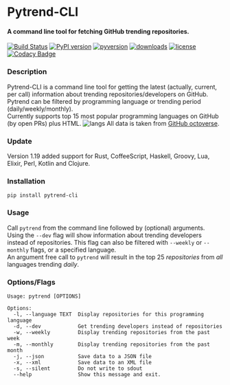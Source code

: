 # Pytrend-CLI
#### A command line tool for fetching GitHub trending repositories.

[![Build Status](https://travis-ci.org/evyatarmeged/github-trending.svg?branch=master)](https://travis-ci.org/evyatarmeged/github-trending)
[![PyPI version](https://badge.fury.io/py/pytrend-cli.svg)](https://badge.fury.io/py/pytrend-cli)
[![pyversion](https://img.shields.io/badge/python-2.7%2C%203.5-blue.svg?style=plastic)]()
[![downloads](https://img.shields.io/badge/downloads-1.5k-lightgrey.svg)]()
[![license](https://img.shields.io/badge/license-MIT-blue.svg)]()
[![Codacy Badge](https://api.codacy.com/project/badge/Grade/8db8f9940d1d4994a2cd217e5096dce8)](https://www.codacy.com/app/evyatarmeged/github-trending?utm_source=github.com&amp;utm_medium=referral&amp;utm_content=evyatarmeged/github-trending&amp;utm_campaign=Badge_Grade)

### Description
Pytrend-CLI is a command line tool for getting the latest (actually, current, per call) information 
about trending repositories/developers on GitHub.<br>
Pytrend can be filtered by programming language or trending period (daily/weekly/monthly).<br>
Currently supports top 15 most popular programming languages on GitHub (by open PRs) plus HTML.
![langs](http://oi64.tinypic.com/v2wp.jpg)
All data is taken from <a href='https://octoverse.github.com/'>GitHub octoverse</a>.

### Update
Version 1.19 added support for Rust, CoffeeScript, Haskell, Groovy, Lua, Elixir, Perl, Kotlin and Clojure.
    
### Installation
`pip install pytrend-cli`


### Usage
Call `pytrend` from the command line followed by (optional) arguments.<br>
Using the `--dev` flag will show information about trending developers instead of repositories. This flag can also be
filtered with `--weekly` or `--monthly` flags, or a specified language.<br>
An argument free call to `pytrend` will result in the top 25 *repositories* from *all* languages trending *daily*.<br>

### Options/Flags
```
Usage: pytrend [OPTIONS]

Options:
  -l, --language TEXT  Display repositories for this programming language
  -d, --dev            Get trending developers instead of repositories
  -w, --weekly         Display trending repositories from the past week
  -m, --monthly        Display trending repositories from the past month
  -j, --json           Save data to a JSON file
  -x, --xml            Save data to an XML file
  -s, --silent         Do not write to sdout
  --help               Show this message and exit.
```


